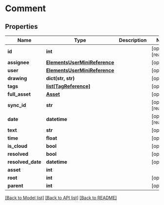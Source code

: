 # Comment

## Properties

Name | Type | Description | Notes
------------ | ------------- | ------------- | -------------
**id** | **int** |  | [optional] [readonly] 
**assignee** | [**ElementsUserMiniReference**](ElementsUserMiniReference.md) |  | [optional] 
**user** | [**ElementsUserMiniReference**](ElementsUserMiniReference.md) |  | [optional] 
**drawing** | **dict(str, str)** |  | [optional] 
**tags** | [**list[TagReference]**](TagReference.md) |  | [optional] 
**full_asset** | [**Asset**](Asset.md) |  | [optional] 
**sync_id** | **str** |  | [optional] [readonly] 
**date** | **datetime** |  | [optional] [readonly] 
**text** | **str** |  | [optional] 
**time** | **float** |  | [optional] 
**is_cloud** | **bool** |  | [optional] 
**resolved** | **bool** |  | [optional] 
**resolved_date** | **datetime** |  | [optional] 
**asset** | **int** |  | 
**root** | **int** |  | [optional] 
**parent** | **int** |  | [optional] 

[[Back to Model list]](../#documentation-for-models) [[Back to API list]](../#documentation-for-api-endpoints) [[Back to README]](../)


